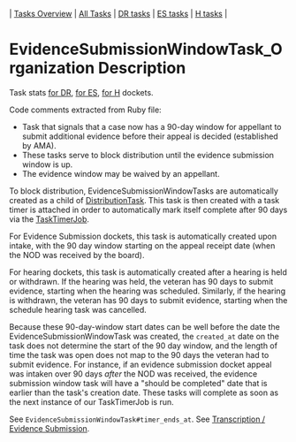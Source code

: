 | [Tasks Overview](tasks-overview.md) | [All Tasks](../alltasks.md) | [DR tasks](../docs-DR/tasklist.md) | [ES tasks](../docs-ES/tasklist.md) | [H tasks](../docs-H/tasklist.md) |

# EvidenceSubmissionWindowTask_Organization Description

Task stats [for DR](../docs-DR/EvidenceSubmissionWindowTask_Organization.md), [for ES](../docs-ES/EvidenceSubmissionWindowTask_Organization.md), [for H](../docs-H/EvidenceSubmissionWindowTask_Organization.md) dockets.

<!-- class_comments:begin -->
<!-- Do not modify within this block; modify associated rb file instead and run comments_to_descriptions.py. -->
Code comments extracted from Ruby file:
* Task that signals that a case now has a 90-day window for appellant to submit additional evidence before
  their appeal is decided (established by AMA).
* These tasks serve to block distribution until the evidence submission window is up.
* The evidence window may be waived by an appellant.
<!-- class_comments:end -->

To block distribution, EvidenceSubmissionWindowTasks are automatically created as a child of [DistributionTask](DistributionTask_Organization.md). This task is then created with a task timer is attached in order to automatically mark itself complete after 90 days via the [TaskTimerJob](https://github.com/department-of-veterans-affairs/caseflow/wiki/Timed-Tasks#tasktimer).

For Evidence Submission dockets, this task is automatically created upon intake, with the 90 day window starting on the appeal receipt date (when the NOD was received by the board). 

For hearing dockets, this task is automatically created after a hearing is held or withdrawn. If the hearing was held, the veteran has 90 days to submit evidence, starting when the hearing was scheduled. Similarly, if the hearing is withdrawn, the veteran has 90 days to submit evidence, starting when the schedule hearing task was cancelled.

Because these 90-day-window start dates can be well before the date the EvidenceSubmissionWindowTask was created, the `created_at` date on the task does not determine the start of the 90 day window, and the length of time the task was open does not map to the 90 days the veteran had to submit evidence. For instance, if an evidence submission docket appeal was intaken over 90 days _after_ the NOD was received, the evidence submission window task will have a "should be completed" date that is earlier than the task's creation date. These tasks will complete as soon as the next instance of our TaskTimerJob is run. 

See `EvidenceSubmissionWindowTask#timer_ends_at`.
See [Transcription / Evidence Submission](https://github.com/department-of-veterans-affairs/caseflow/wiki/Caseflow-Hearings#4-transcription--evidence-submission).
